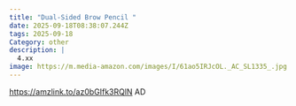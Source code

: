 ```yaml
---
title: "Dual-Sided Brow Pencil "
date: 2025-09-18T08:38:07.244Z
tags: 2025-09-18
Category: other
description: |
  4.xx
image: https://m.media-amazon.com/images/I/61ao5IRJcOL._AC_SL1335_.jpg
---
```

https://amzlink.to/az0bGIfk3RQlN
AD